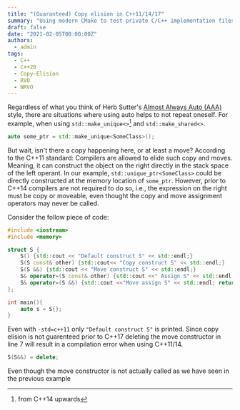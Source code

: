 ```yaml
---
title: "(Guaranteed) Copy elision in C++11/14/17"
summary: "Using modern CMake to test private C/C++ implementation files without exposing them to the library user."
draft: false
date: "2021-02-05T00:00:00Z"
authors:
  - admin
tags:
  - C++
  - C++20
  - Copy-Elision
  - RVO
  - NRVO
---
```

Regardless of what you think of Herb Sutter's [Almost Always Auto (AAA)](https://herbsutter.com/2013/08/12/gotw-94-solution-aaa-style-almost-always-auto/) style, there are situations where using auto helps to not repeat oneself.
For example, when using `std::make_unique<>`[^1] and `std::make_shared<>`.
```cpp
auto some_ptr = std::make_unique<SomeClass>();
```
But wait, isn't there a copy happening here, or at least a move?
According to the C++11 standard: Compilers are allowed to elide such copy and moves.
Meaning, it can construct the object on the right directly in the stack space of the left operant.
In our example, `std::unique_ptr<SomeClass>` could be directly constructed at the memory location of `some_ptr`.
However, prior to C++14 compilers are not required to do so, i.e., the expression on the right must be copy or moveable, even thought the copy and move assignment operators may never be called.

Consider the follow piece of code:
```cpp
#include <iostream>
#include <memory>

struct S {
    S() {std::cout << "Default construct S" << std::endl;}
    S(S const& other) {std::cout<< "Copy construct S" << std::endl;}
    S(S &&) {std::cout << "Move construct S" << std::endl;}
    S& operator=(S const& other) {std::cout <<" Assign S" << std::endl; return *this;}
    S& operator=(S &&) {std::cout <<"Move assign S" << std::endl; return *this;}
};

int main(){
    auto s = S{};
}
```
Even with `-std=c++11` only `"Default construct S"` is printed. Since copy elision is not guarenteed prior to C++17 deleting the move constructor in line 7 will result in a compilation error when using C++11/14.
```cpp
S(S&&) = delete;
```
Even though the move constructor is not actually called as we have seen in the previous example

[^1]: from C++14 upwards